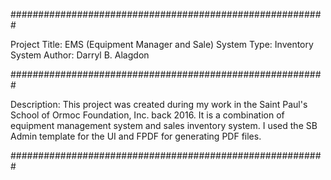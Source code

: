 #########################################################

Project Title: EMS (Equipment Manager and Sale)
System Type: Inventory System
Author: Darryl B. Alagdon

#########################################################

Description:
This project was created during my work in the Saint Paul's School of Ormoc Foundation, Inc. back 2016.
It is a combination of equipment management system and sales inventory system.
I used the SB Admin template for the UI and FPDF for generating PDF files.

#########################################################
